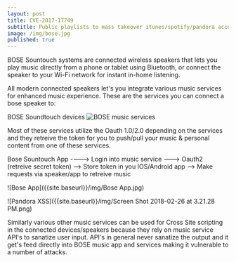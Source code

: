 ```yaml
---
layout: post
title: CVE-2017-17749
subtitle: Public playlists to mass takeover itunes/spotify/pandora accounts
image: /img/bose.jpg
published: true
---
```


BOSE Sountouch systems are connected wireless speakers that lets you play music directly from a phone or tablet using Bluetooth, or connect the speaker to your Wi-Fi network for instant in-home listening.

All modern connected speakers let's you integrate various music services for enhanced music experience. These are the services you can connect a bose speaker to: 

BOSE Soundtouch devices ![BOSE music services]({{site.baseurl}}/img/Bose-services.png)

Most of these services utilize the Oauth 1.0/2.0 depending on the services and they retreive the token for you to push/pull your music & personal content from one of these services.

Bose Sountouch App ----> Login into music service ---> Oauth2 (retreive secret token) --> Store token in you IOS/Android app --> Make requests via speaker/app to retreive music 

![Bose App]({{site.baseurl}}/img/Bose App.jpg)

![Pandora XSS]({{site.baseurl}}/img/Screen Shot 2018-02-26 at 3.21.28 PM.png)

Similarly various other music services can be used for Cross Site scripting in the connected devices/speakers because they rely on music service API's to sanatize user input. API's in general never sanatize the output and it get's feed directly into BOSE music app and services making it vulnerable to a number of attacks.

